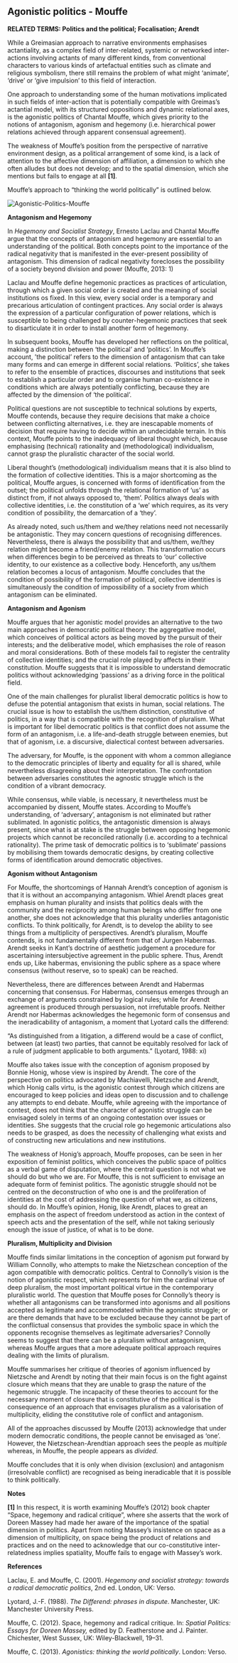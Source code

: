 ## Agonistic politics - Mouffe

**RELATED TERMS: Politics and the political; Focalisation; Arendt**


While a Greimasian approach to narrative environments emphasises actantiality, as a complex field of inter-related, systemic or networked inter-actions involving actants of many different kinds, from conventional characters to various kinds of artefactual entities such as climate and religious symbolism, there still remains the problem of what might ‘animate’, ‘drive’ or ‘give impulsion’ to this field of interaction.

One approach to understanding some of the human motivations implicated in such fields of inter-action that is potentially compatible with Greimas’s actantial model, with its structured oppositions and dynamic relational axes, is the agonistic politics of Chantal Mouffe, which gives priority to the notions of antagonism, agonism and hegemony (i.e. hierarchical power relations achieved through apparent consensual agreement).

The weakness of Mouffe’s position from the perspective of narrative environment design, as a political arrangement of some kind, is a lack of attention to the affective dimension of affiliation, a dimension to which she often alludes but does not develop; and to the spatial dimension, which she mentions but fails to engage at all **[1]**.

Mouffe’s approach to “thinking the world politically” is outlined below.

![Agonistic-Politics-Mouffe](Agonistic-Politics.png)

**Antagonism and Hegemony**

In _Hegemony and Socialist Strategy_, Ernesto Laclau and Chantal Mouffe argue that the concepts of antagonism and hegemony are essential to an understanding of the political. Both concepts point to the importance of the radical negativity that is manifested in the ever-present possibility of antagonism. This dimension of radical negativity forecloses the possibility of a society beyond division and power (Mouffe, 2013: 1)

Laclau and Mouffe define hegemonic practices as practices of articulation, through which a given social order is created and the meaning of social institutions os fixed. In this view, every social order is a temporary and precarious articulation of contingent practices. Any social order is always the expression of a particular configuration of power relations, which is susceptible to being challenged by counter-hegemonic practices that seek to disarticulate it in order to install another form of hegemony.

In subsequent books, Mouffe has developed her reflections on the political, making a distinction between ‘the political’ and ‘politics’. In Mouffe’s account, ’the political’ refers to the dimension of antagonism that can take many forms and can emerge in different social relations. ‘Politics’, she takes to refer to the ensemble of practices, discourses and institutions that seek to establish a particular order and to organise human co-existence in conditions which are always potentially conflicting, because they are affected by the dimension of ‘the political’.

Political questions are not susceptible to technical solutions by experts, Mouffe contends, because they require decisions that make a choice between conflicting alternatives, i.e. they are inescapable moments of decision that require having to decide within an undecidable terrain. In this context, Mouffe points to the inadequacy of liberal thought which, because emphasising (technical) rationality and (methodological) individualism, cannot grasp the pluralistic character of the social world.

Liberal thought’s (methodological) individualism means that it is also blind to the formation of collective identities. This is a major shortcoming as the political, Mouffe argues, is concerned with forms of identification from the outset; the political unfolds through the relational formation of ‘us’ as distinct from, if not always opposed to, ‘them’. Politics always deals with collective identities, i.e. the constitution of a ‘we’ which requires, as its very condition of possibility, the demarcation of a ‘they’.

As already noted, such us/them and we/they relations need not necessarily be antagonistic. They may concern questions of recognising differences. Nevertheless, there is always the possibility that and us/them, we/they relation might become a friend/enemy relation. This transformation occurs when differences begin to be perceived as threats to ‘our’ collective identity, to our existence as a collective body. Henceforth, any us/them relation becomes a locus of antagonism. Mouffe concludes that the condition of possibility of the formation of political, collective identities is simultaneously the condition of impossibility of a society from which antagonism can be eliminated.

**Antagonism and Agonism**

Mouffe argues that her agonistic model provides an alternative to the two main approaches in democratic political theory: the aggregative model, which conceives of political actors as being moved by the pursuit of their interests; and the deliberative model, which emphasises the role of reason and moral considerations. Both of these models fail to register the centrality of collective identities; and the crucial role played by affects in their constitution. Mouffe suggests that it is impossible to understand democratic politics without acknowledging ‘passions’ as a driving force in the political field.

One of the main challenges for pluralist liberal democratic politics is how to defuse the potential antagonism that exists in human, social relations. The crucial issue is how to establish the us/them distinction, constitutive of politics, in a way that is compatible with the recognition of pluralism. What is important for libel democratic politics is that conflict does not assume the form of an antagonism, i.e. a life-and-death struggle between enemies, but that of agonism, i.e. a discursive, dialectical contest between adversaries.

The adversary, for Mouffe, is the opponent with whom a common allegiance to the democratic principles of liberty and equality for all is shared, while nevertheless disagreeing about their interpretation. The confrontation between adversaries constitutes the agnostic struggle which is the condition of a vibrant democracy.

While consensus, while viable, is necessary, it nevertheless must be accompanied by dissent, Mouffe states. According to Mouffe’s understanding, of ‘adversary’, antagonism is not eliminated but rather sublimated. In agonistic politics, the antagonistic dimension is always present, since what is at stake is the struggle between opposing hegemonic projects which cannot be reconciled rationally (i.e. according to a technical rationality). The prime task of democratic politics is to ‘sublimate’ passions by mobilising them towards democratic designs, by creating collective forms of identification around democratic objectives.

**Agonism without Antagonism**

For Mouffe, the shortcomings of Hannah Arendt’s conception of agonism is that it is without an accompanying antagonism. Whiel Arendt places great emphasis on human plurality and insists that politics deals with the community and the reciprocity among human beings who differ from one another, she does not acknowledge that this plurality underlies antagonistic conflicts. To think politically, for Arendt, is to develop the ability to see things from a multiplicity of perspectives. Arendt’s pluralism, Mouffe contends, is not fundamentally different from that of Jurgen Habermas. Arendt seeks in Kant’s doctrine of aesthetic judgement a procedure for ascertaining intersubjective agreement in the public sphere. Thus, Arendt ends up, Like habermas, envisioning the public sphere as a space where consensus (without reserve, so to speak) can be reached.

Nevertheless, there are differences between Arendt and Habermas concerning that consensus. For Habermas, consensus emerges through an exchange of arguments constrained by logical rules; while for Arendt agreement is produced through persuasion, not irrefutable proofs. Neither Arendt nor Habermas acknowledges the hegemonic form of consensus and the ineradicability of antagonism, a moment that Lyotard calls the differend:

“As distinguished from a litigation, a differend would be a case of conflict, between (at least) two parties, that cannot be equitably resolved for lack of a rule of judgment applicable to both arguments.” (Lyotard, 1988: xi)

Mouffe also takes issue with the conception of agonism proposed by Bonnie Honig, whose view is inspired by Arendt. The core of the perspective on politics advocated by Machiavelli, Nietzsche and Arendt, which Honig calls virtu, is the agonistic contest through which citizens are encouraged to keep policies and ideas open to discussion and to challenge any attempts to end debate. Mouffe, while agreeing with the importance of contest, does not think that the character of agonistic struggle can be envisaged solely in terms of an ongoing contestation over issues or identities. She suggests that the crucial role go hegemonic articulations also needs to be grasped, as does the necessity of challenging what exists and of constructing new articulations and new institutions.

The weakness of Honig’s approach, Mouffe proposes, can be seen in her exposition of feminist politics, which conceives the public space of politics as a verbal game of disputation, where the central question is not what we should do but who we are. For Mouffe, this is not sufficient to envisage an adequate form of feminist politics. The agonistic struggle should not be centred on the deconstruction of who one is and the proliferation of identities at the cost of addressing the question of what we, as citizens, should do. In Mouffe’s opinion, Honig, like Arendt, places to great an emphasis on the aspect of freedom understood as action in the context of speech acts and the presentation of the self, while not taking seriously enough the issue of justice, of what is to be done.

**Pluralism, Multiplicity and Division**

Mouffe finds similar limitations in the conception of agonism put forward by William Connolly, who attempts to make the Nietzschean conception of the agon compatible with democratic politics. Central to Connolly’s vision is the notion of agonistic respect, which represents for him the cardinal virtue of deep pluralism, the most important political virtue in the contemporary pluralistic world. The question that Mouffe poses for Connolly’s theory is whether all antagonisms can be transformed into agonisms and all positions accepted as legitimate and accommodated within the agonistic struggle; or are there demands that have to be excluded because they cannot be part of the conflictual consensus that provides the symbolic space in which the opponents recognise themselves as legitimate adversaries? Connolly seems to suggest that there can be a pluralism without antagonism, whereas Mouffe argues that a more adequate political approach requires dealing with the limits of pluralism.

Mouffe summarises her critique of theories of agonism influenced by Nietzsche and Arendt by noting that their main focus is on the fight against closure which means that they are unable to grasp the nature of the hegemonic struggle. The incapacity of these theories to account for the necessary moment of closure that is constitutive of the political is the consequence of an approach that envisages pluralism as a valorisation of multiplicity, eliding the constitutive role of conflict and antagonism.

All of the approaches discussed by Mouffe (2013) acknowledge that under modern democratic conditions, the people cannot be envisaged as ‘one’. However, the Nietzschean-Arendtian approach sees the people as _multiple_ whereas, in Mouffe, the people appears as _divided_.

Mouffe concludes that it is only when division (exclusion) and antagonism (irresolvable conflict) are recognised as being ineradicable that it is possible to think politically.

**Notes**

**[1]** In this respect, it is worth examining Mouffe’s (2012) book chapter “Space, hegemony and radical critique”, where she asserts that the work of Doreen Massey had made her aware of the importance of the spatial dimension in politics. Apart from noting Massey’s insistence on space as a dimension of multiplicity, on space being the product of relations and practices and on the need to acknowledge that our co-constitutive inter-relatedness implies spatiality, Mouffe fails to engage with Massey’s work.

**References**

Laclau, E. and Mouffe, C. (2001). _Hegemony and socialist strategy: towards a radical democratic politics_, 2nd ed. London, UK: Verso.

Lyotard, J.-F. (1988). _The Differend: phrases in dispute_. Manchester, UK: Manchester University Press.

Mouffe, C. (2012). Space, hegemony and radical critique. In: _Spatial Politics: Essays for Doreen Massey,_ edited by D. Featherstone and J. Painter. Chichester, West Sussex, UK: Wiley-Blackwell, 19–31.

Mouffe, C. (2013). _Agonistics: thinking the world politically_. London: Verso.


